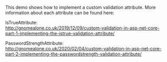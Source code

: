 This demo shows how to implement a custom validation attribute. More information about each attribute can be found here:

IsTrueAttribute:  
http://gnomealone.co.uk/2019/12/09/custom-validation-in-asp-net-core-part-1-implementing-the-istrue-validation-attribute/

PasswordStrengthAttribute:  
http://gnomealone.co.uk/2020/02/04/custom-validation-in-asp-net-core-part-2-implementing-the-passwordstrength-validation-attribute/
